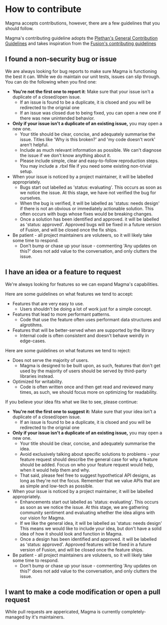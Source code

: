 # How to contribute
Magma accepts contributions, however, there are a few guidelines that you should follow. 

Magma's contributing guideline adopts the [Plethan's General Contribution Guidelines](https://github.com/Plethan/.github/blob/main/CONTRIBUTING.md) and takes inspiration from the [Fusion's contributing guidelines](https://github.com/Elttob/Fusion/blob/main/CONTRIBUTING.md) 

## I found a non-security bug or issue

We are always looking for bug reports to make sure Magma is functioning the best it can. While we do maintain our unit tests, issues can slip through. You can do the following when you find one: 

* **You're not the first one to report it**: Make sure that your issue isn't a duplicate of a closed/open issue.
    * If an issue is found to be a duplicate, it is clsoed and you will be redirected to the orignial one
    * If an issue was closed due to being fixed, you can open a new one if there was new unintended behavior.
* **Only if your issue isn't a duplicate of an existing issue,** you may open a new one.
    * Your title should be clear, concise, and adequately summarise the issue. Titles like 'Why is this broken?' and 'my code doesn't work' aren't helpful.
    * Include as much relevant information as possible. We can't diagnose the issue if we don't know anything about it.
    * Please include simple, clear and easy-to-follow reproduction steps. You may include a .rbxl file if you need some existing non-trivial setup.
* When your issue is noticed by a project maintainer, it will be labelled appropriately.
    * Bugs start out labelled as 'status: evaluating'. This occurs as soon as we notice the issue. At this stage, we have not verified the bug for ourselves.
    * When the bug is verified, it will be labelled as 'status: needs design' if there is not an obvious or immediately actionable solution. This often occurs with bugs whose fixes would be breaking changes.
    * Once a solution has been identified and approved. it will be labelled as 'status: approved'. Approved bugs will be fixed in a future version of Fusion, and will be closed once the fix ships.
* Be patient - all project maintainers are voluteers, so it will likely take some time to respond.
    * Don't bump or chase up your issue - commenting 'Any updates on this?' does not add value to the conversation, and only clutters the issue.

## I have an idea or a feature to request
We're always looking for features so we can expand Magma's capabilities.

Here are some guidelines on what features we tend to accept:

* Features that are very easy to use.
    * Users shouldn't be doing a lot of work just for a simple concept.
* Features that lead to more performant patterns.
    * Code that use the feature often uses performant data structures and algrotihms.
* Features that will be better-served when are supported by the library
    * Internal code is often consistent and doesn't behave weirdly in edge-cases.


Here are some guidelines on what features we tend to reject:

* Does not serve the majority of users.
    * Magma is designed to be built upon, as such, features that don't get used by the majority of users should be served by third-party libraries instead.
* Optimized for writability.
    * Code is often written once and then get read and reviewed many times, as such, we should focus more on optimizing for readability.


If you believe your idea fits what we like to see, please continue:

* **You're not the first one to suggest it:** Make sure that your idea isn't a duplicate of a closed/open issue.
    * If an issue is found to be a duplicate, it is clsoed and you will be redirected to the orignial one
* **Only if your issue isn't a duplicate of an existing issue,** you may open a new one.
    * Your title should be clear, concise, and adequately summarise the idea.
    * Avoid exclusively talking about specific solutions to problems - your feature request should describe the general case for why a feature should be added. Focus on who your feature request would help, when it would help them and why.
    * That said, please feel free to suggest hypothetical API designs, as long as they're not the focus. Remember that we value APIs that are as simple and low-tech as possible.
* When your issue is noticed by a project maintainer, it will be labelled appropriately.
    * Enhancements start out labelled as 'status: evaluating'. This occurs as soon as we notice the issue. At this stage, we are gathering community sentiment and evaluating whether the idea aligns with our vision for Magma.
    * If we like the general idea, it will be labelled as 'status: needs design' This means we would like to include your idea, but don't have a solid idea of how it should look and function in Magma.
    * Once a design has been identified and approved. it will be labelled as 'status: approved'. Approved features will be fixed in a future version of Fusion, and will be closed once the feature ships.
* Be patient - all project maintainers are voluteers, so it will likely take some time to respond.
    * Don't bump or chase up your issue - commenting 'Any updates on this?' does not add value to the conversation, and only clutters the issue.


## I want to make a code modification or open a pull request
While pull requests are appericated, Magma is currently completely-managed by it's maintainers. 
